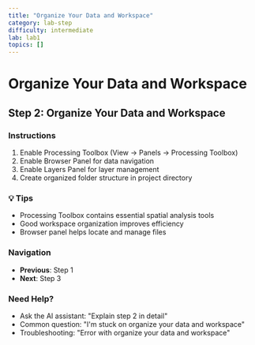 ```yaml
---
title: "Organize Your Data and Workspace"
category: lab-step
difficulty: intermediate
lab: lab1
topics: []
---
```


# Organize Your Data and Workspace

## Step 2: Organize Your Data and Workspace

### Instructions
1. Enable Processing Toolbox (View → Panels → Processing Toolbox)
2. Enable Browser Panel for data navigation
3. Enable Layers Panel for layer management
4. Create organized folder structure in project directory

### 💡 Tips
- Processing Toolbox contains essential spatial analysis tools
- Good workspace organization improves efficiency
- Browser panel helps locate and manage files





### Navigation
- **Previous**: Step 1
- **Next**: Step 3

### Need Help?
- Ask the AI assistant: "Explain step 2 in detail"
- Common question: "I'm stuck on organize your data and workspace"
- Troubleshooting: "Error with organize your data and workspace"
